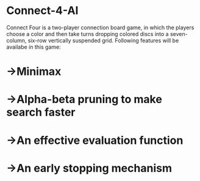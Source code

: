 # Connect-4-AI

Connect Four is a two-player connection board game, in which the players choose a color and then take turns dropping colored discs into a seven-column, six-row vertically suspended grid.
Following features will be availabe in this game:
  # ->Minimax
  # ->Alpha-beta pruning to make search faster
  # ->An effective evaluation function
  # ->An early stopping mechanism
